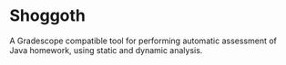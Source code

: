 # Shoggoth
A Gradescope compatible tool for performing automatic assessment of Java homework, using static and dynamic analysis.